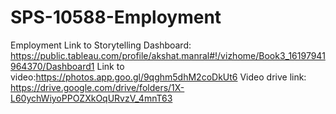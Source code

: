 # SPS-10588-Employment
Employment
Link to Storytelling Dashboard: https://public.tableau.com/profile/akshat.manral#!/vizhome/Book3_16197941964370/Dashboard1
Link to video:https://photos.app.goo.gl/9qghm5dhM2coDkUt6
Video drive link: https://drive.google.com/drive/folders/1X-L60ychWiyoPPOZXkOqURvzV_4mnT63
